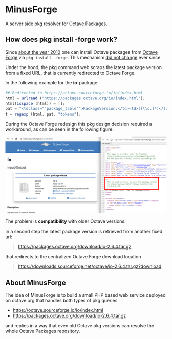 # MinusForge

A server side pkg resolver for Octave Packages.

## How does pkg install -forge work?

Since
[about the year 2010](https://hg.savannah.gnu.org/hgweb/octave/annotate/76aba4305f1f/scripts/pkg/get_forge_pkg.m)
one can install Octave packages from
[Octave Forge](https://octave.sourceforge.io)
via `pkg install -forge`.
This mechanism
[did not change](https://hg.savannah.gnu.org/hgweb/octave/annotate/670a0d878af1/scripts/pkg/private/get_forge_pkg.m)
ever since.

Under the hood,
the pkg command web scraps the latest package version from a fixed URL,
that is currently redirected to Octave Forge.

In the following example for the **io**-package:
```octave
## Redirected to https://octave.sourceforge.io/io/index.html
html = urlread ("https://packages.octave.org/io/index.html");
html(isspace (html)) = [];
pat = "<tdclass=""package_table"">PackageVersion:</td><td>([\\d.]*)</td>";
t = regexp (html, pat, "tokens");
```

During the Octave Forge redesign this pkg design decision required a workaround,
as can be seen in the following figure:

[![Octave Forge io package](forge_io.png)](forge_io.png)

The problem is **compatibility** with older Octave versions.

In a second step the latest package version is retrieved from another fixed url:

> https://packages.octave.org/download/io-2.6.4.tar.gz

that redirects to the centralized Octave Forge download location

> https://downloads.sourceforge.net/octave/io-2.6.4.tar.gz?download


## About MinusForge

The idea of MinusForge is to build a small PHP based web service
deployed on octave.org that handles both types of pkg queries

- https://octave.sourceforge.io/io/index.html
- https://packages.octave.org/download/io-2.6.4.tar.gz

and replies in a way that even old Octave pkg versions can resolve
the whole Octave Packages repository.
